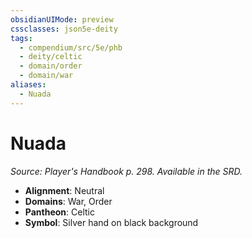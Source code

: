 ```yaml
---
obsidianUIMode: preview
cssclasses: json5e-deity
tags:
  - compendium/src/5e/phb
  - deity/celtic
  - domain/order
  - domain/war
aliases:
  - Nuada
---
```

# Nuada
*Source: Player's Handbook p. 298. Available in the SRD.* 

- **Alignment**: Neutral
- **Domains**: War, Order
- **Pantheon**: Celtic
- **Symbol**: Silver hand on black background
